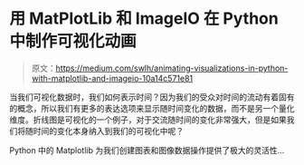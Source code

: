 # 用 MatPlotLib 和 ImageIO 在 Python 中制作可视化动画

> 原文：<https://medium.com/swlh/animating-visualizations-in-python-with-matplotlib-and-imageio-10a14c571e81>

当我们可视化数据时，我们如何表示时间？因为我们的受众对时间的流动有着固有的概念，所以我们有更多的表达选项来显示随时间变化的数据，而不是另一个量化维度。折线图是可视化的一个例子，对于交流随时间的变化非常强大，但是如果我们将随时间的变化本身纳入到我们的可视化中呢？

Python 中的 Matplotlib 为我们创建图表和图像数据操作提供了极大的灵活性…
